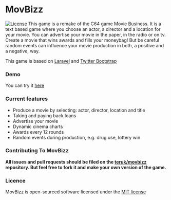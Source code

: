MovBizz
=====================
[![License](https://poser.pugx.org/laravel/framework/license.svg)](https://packagist.org/packages/laravel/framework)
This game is a remake of the C64 game Movie Business. It is a text based game where you choose an actor, a director and a location for your movie. You can advertise your movie in the paper, in the radio or on tv. Create a movie that wins awards and fills your moneybag! But be careful random events can influence your movie production in both, a positive and a negative, way.

This game is based on [Laravel](http://laravel.com) and [Twitter Bootstrap](http://getbootstrap.com)

### Demo

You can try it [here]()

### Current features

- Produce a movie by selecting: actor, director, location and title
- Taking and paying back loans
- Advertise your movie
- Dynamic cinema charts
- Awards every 12 rounds
- Random events during production, e.g. drug use, lottery win

### Contributing To MovBizz

**All issues and pull requests should be filed on the [teruk/movbizz](http://github.com/teruk/movbizz) repository. But feel free to fork it and make your own version of the game.** 

### Licence

MovBizz is open-sourced software licensed under the [MIT license](http://opensource.org/licenses/MIT)
